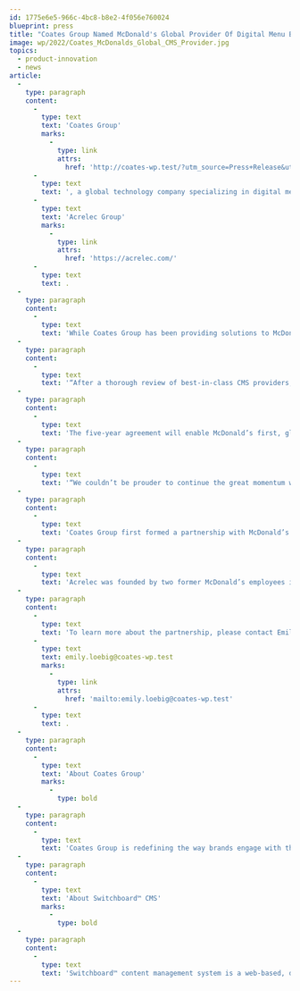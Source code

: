 ```yaml
---
id: 1775e6e5-966c-4bc8-b8e2-4f056e760024
blueprint: press
title: "Coates Group Named McDonald's Global Provider Of Digital Menu Board CMS"
image: wp/2022/Coates_McDonalds_Global_CMS_Provider.jpg
topics:
  - product-innovation
  - news
article:
  -
    type: paragraph
    content:
      -
        type: text
        text: 'Coates Group'
        marks:
          -
            type: link
            attrs:
              href: 'http://coates-wp.test/?utm_source=Press+Release&utm_medium=PR&utm_campaign=McDsGlobalCMS'
      -
        type: text
        text: ', a global technology company specializing in digital merchandising solutions, was named as McDonald’s single global Digital Menu Board (DMB) Content Management System (CMS) provider and one of two approved Digital Menu Board hardware providers alongside '
      -
        type: text
        text: 'Acrelec Group'
        marks:
          -
            type: link
            attrs:
              href: 'https://acrelec.com/'
      -
        type: text
        text: .
  -
    type: paragraph
    content:
      -
        type: text
        text: 'While Coates Group has been providing solutions to McDonald’s around the world for 50 years, this new appointment is the largest partnership engagement to date and follows an extensive, multiple-round RFP process in which several providers were evaluated.'
  -
    type: paragraph
    content:
      -
        type: text
        text: '“After a thorough review of best-in-class CMS providers, it was clear that Coates Group was the best-positioned technology partner for this critical phase of our digital evolution. Our goal was to find one global provider that could deliver our digital CMS vision, which is to enable a consistent ordering experience to all our customers around the world through a single, cohesive hardware and software solution. We’re confident that Coates Group will deliver on that vision, and we look forward to a long-term partnership that empowers our markets with flexibility within a globally standardized framework,” said Hashim Amin, Vice President of Global Product & Engineering at McDonald’s.'
  -
    type: paragraph
    content:
      -
        type: text
        text: 'The five-year agreement will enable McDonald’s first, globally-standardized DMB solution. The comprehensive solution provides McDonald’s markets with Coates’ dynamic Switchboard™ CMS to power their content and marketing strategies. While Coates Group will manage the overall partnership and be the sole CMS provider, the total solution offers markets a choice of DMB hardware as well as installation and support services from Coates or Acrelec. This holistic global solution enables McDonald’s desired technology standardization while also accommodating individual markets’ unique requirements for customization, in addition to significant cost efficiencies for markets.'
  -
    type: paragraph
    content:
      -
        type: text
        text: '“We couldn’t be prouder to continue the great momentum we’ve built with McDonald’s in the digital merchandising space over the last 10 years and to take our partnership to new, innovative heights. As a long-term partner of McDonald’s, we are thrilled about the continued growth and success we’ve seen together and are excited to deliver in this new capacity, beginning with the transition of the US market to the Coates CMS solution,” said Leo Coates, CEO of Coates Group.'
  -
    type: paragraph
    content:
      -
        type: text
        text: 'Coates Group first formed a partnership with McDonald’s in Australia in the 1970s as a traditional signage and merchandising provider. Throughout the 1980s and 1990s, the partnership grew into Asian and European markets with the introduction of new signage technology. Following Coates’ evolution into the digital merchandising space in the 2010s, the partnership expanded even further across the world. In 2017, Coates Group was awarded the Outdoor Digital Menu Board hardware rollout for McDonald’s US, which was the largest QSR menu board rollout completed to date. Today, Coates is supporting 50 McDonald’s markets – including the US, Canada, Australia, France, and the UK – with digital merchandising solutions such as CMS, DMB and self-order kiosk.'
  -
    type: paragraph
    content:
      -
        type: text
        text: 'Acrelec was founded by two former McDonald’s employees in early 2000, Jacques Mangeot and Jalel Souissi, who aimed to reimagine the customer experience through innovative self-order kiosks and drive-thru technology and solutions. Acrelec counts over 80,000 installations in 80 countries.'
  -
    type: paragraph
    content:
      -
        type: text
        text: 'To learn more about the partnership, please contact Emily Loebig – Chief Brand Officer – at '
      -
        type: text
        text: emily.loebig@coates-wp.test
        marks:
          -
            type: link
            attrs:
              href: 'mailto:emily.loebig@coates-wp.test'
      -
        type: text
        text: .
  -
    type: paragraph
    content:
      -
        type: text
        text: 'About Coates Group'
        marks:
          -
            type: bold
  -
    type: paragraph
    content:
      -
        type: text
        text: 'Coates Group is redefining the way brands engage with their customers. For over 55 years, Coates has been driving constant innovation and delivering unrivaled merchandising solutions – indoor and outdoor digital hardware, traditional signage, and a proprietary content management system, Switchboard™. This is done with one goal in mind – to create immersive brand experiences.'
  -
    type: paragraph
    content:
      -
        type: text
        text: 'About Switchboard™ CMS'
        marks:
          -
            type: bold
  -
    type: paragraph
    content:
      -
        type: text
        text: 'Switchboard™ content management system is a web-based, data-driven, scalable platform created by Coates specifically for QSR environments. It’s a key component in Coates’ complete digital merchandising solution designed to create, distribute, and display digital media to generate customer engagement. Switchboard™ uses real-time data and rich analytics to orchestrate a seamless customer journey by showing the right product, to the right customer, at the right time, all while increasing revenue and driving ROI.'
---
```

